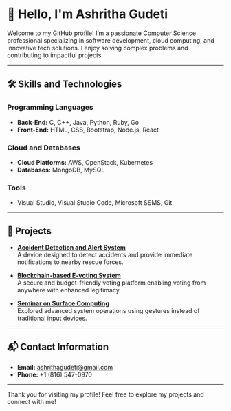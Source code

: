 # 👋 Hello, I'm Ashritha Gudeti

Welcome to my GitHub profile! I’m a passionate Computer Science professional specializing in software development, cloud computing, and innovative tech solutions. I enjoy solving complex problems and contributing to impactful projects.

---

## 🛠️ Skills and Technologies

### Programming Languages
- **Back-End:** C, C++, Java, Python, Ruby, Go  
- **Front-End:** HTML, CSS, Bootstrap, Node.js, React  

### Cloud and Databases
- **Cloud Platforms:** AWS, OpenStack, Kubernetes  
- **Databases:** MongoDB, MySQL  

### Tools
- Visual Studio, Visual Studio Code, Microsoft SSMS, Git  

---

## 🚀 Projects

- **[Accident Detection and Alert System](#)**  
  A device designed to detect accidents and provide immediate notifications to nearby rescue forces.

- **[Blockchain-based E-voting System](#)**  
  A secure and budget-friendly voting platform enabling voting from anywhere with enhanced legitimacy.

- **[Seminar on Surface Computing](#)**  
  Explored advanced system operations using gestures instead of traditional input devices.

---

## 📬 Contact Information

- **Email:** [ashrithagudeti@gmail.com](mailto:ashrithagudeti@gmail.com)  
- **Phone:** +1 (816) 547-0970  


---

Thank you for visiting my profile! Feel free to explore my projects and connect with me!
